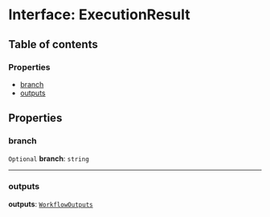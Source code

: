 # Interface: ExecutionResult

## Table of contents

### Properties

* [branch](/en/auto-docs/interface/interfaces/ExecutionResult.md#branch)
* [outputs](/en/auto-docs/interface/interfaces/ExecutionResult.md#outputs)

## Properties

### branch

`Optional` **branch**: `string`

***

### outputs

**outputs**: [`WorkflowOutputs`](/en/auto-docs/interface/types/WorkflowOutputs.md)
